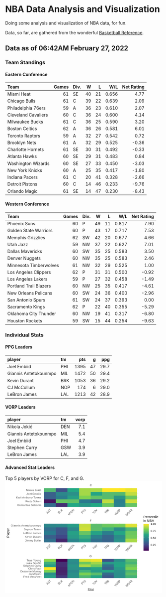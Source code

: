 # NBA Data Analysis and Visualization

Doing some analysis and visualization of NBA data, for fun.

Data, so far, are gathered from the wonderful [Basketball
Reference](https://www.basketball-reference.com/).

## Data as of 06:42AM February 27, 2022

### Team Standings

#### Eastern Conference

| Team                | Games | Div. |  W |  L |   W/L | Net Rating |
| :------------------ | ----: | :--- | -: | -: | ----: | ---------: |
| Miami Heat          |    61 | SE   | 40 | 21 | 0.656 |       4.77 |
| Chicago Bulls       |    61 | C    | 39 | 22 | 0.639 |       2.09 |
| Philadelphia 76ers  |    59 | A    | 36 | 23 | 0.610 |       2.07 |
| Cleveland Cavaliers |    60 | C    | 36 | 24 | 0.600 |       4.14 |
| Milwaukee Bucks     |    61 | C    | 36 | 25 | 0.590 |       3.20 |
| Boston Celtics      |    62 | A    | 36 | 26 | 0.581 |       6.01 |
| Toronto Raptors     |    59 | A    | 32 | 27 | 0.542 |       0.72 |
| Brooklyn Nets       |    61 | A    | 32 | 29 | 0.525 |     \-0.36 |
| Charlotte Hornets   |    61 | SE   | 30 | 31 | 0.492 |     \-0.33 |
| Atlanta Hawks       |    60 | SE   | 29 | 31 | 0.483 |       0.84 |
| Washington Wizards  |    60 | SE   | 27 | 33 | 0.450 |     \-3.03 |
| New York Knicks     |    60 | A    | 25 | 35 | 0.417 |     \-1.80 |
| Indiana Pacers      |    61 | C    | 20 | 41 | 0.328 |     \-2.66 |
| Detroit Pistons     |    60 | C    | 14 | 46 | 0.233 |     \-9.76 |
| Orlando Magic       |    61 | SE   | 14 | 47 | 0.230 |     \-8.43 |

#### Western Conference

| Team                   | Games | Div. |  W |  L |   W/L | Net Rating |
| :--------------------- | ----: | :--- | -: | -: | ----: | ---------: |
| Phoenix Suns           |    60 | P    | 49 | 11 | 0.817 |       7.90 |
| Golden State Warriors  |    60 | P    | 43 | 17 | 0.717 |       7.53 |
| Memphis Grizzlies      |    62 | SW   | 42 | 20 | 0.677 |       4.66 |
| Utah Jazz              |    59 | NW   | 37 | 22 | 0.627 |       7.01 |
| Dallas Mavericks       |    60 | SW   | 35 | 25 | 0.583 |       3.50 |
| Denver Nuggets         |    60 | NW   | 35 | 25 | 0.583 |       2.46 |
| Minnesota Timberwolves |    61 | NW   | 32 | 29 | 0.525 |       1.00 |
| Los Angeles Clippers   |    62 | P    | 31 | 31 | 0.500 |     \-0.92 |
| Los Angeles Lakers     |    59 | P    | 27 | 32 | 0.458 |     \-1.49 |
| Portland Trail Blazers |    60 | NW   | 25 | 35 | 0.417 |     \-4.61 |
| New Orleans Pelicans   |    60 | SW   | 24 | 36 | 0.400 |     \-2.96 |
| San Antonio Spurs      |    61 | SW   | 24 | 37 | 0.393 |       0.00 |
| Sacramento Kings       |    62 | P    | 22 | 40 | 0.355 |     \-5.29 |
| Oklahoma City Thunder  |    60 | NW   | 19 | 41 | 0.317 |     \-6.80 |
| Houston Rockets        |    59 | SW   | 15 | 44 | 0.254 |     \-9.63 |

### Individual Stats

#### PPG Leaders

| player                | tm  |  pts |  g |  ppg |
| :-------------------- | :-- | ---: | -: | ---: |
| Joel Embiid           | PHI | 1395 | 47 | 29.7 |
| Giannis Antetokounmpo | MIL | 1472 | 50 | 29.4 |
| Kevin Durant          | BRK | 1053 | 36 | 29.2 |
| CJ McCollum           | NOP |  174 |  6 | 29.0 |
| LeBron James          | LAL | 1213 | 42 | 28.9 |

#### VORP Leaders

| player                | tm  | vorp |
| :-------------------- | :-- | ---: |
| Nikola Jokić          | DEN |  7.1 |
| Giannis Antetokounmpo | MIL |  5.4 |
| Joel Embiid           | PHI |  4.7 |
| Stephen Curry         | GSW |  3.9 |
| LeBron James          | LAL |  3.9 |

#### Advanced Stat Leaders

Top 5 players by VORP for C, F, and G.
![](README_files/figure-gfm/README-unnamed-chunk-7-1.png)<!-- -->
